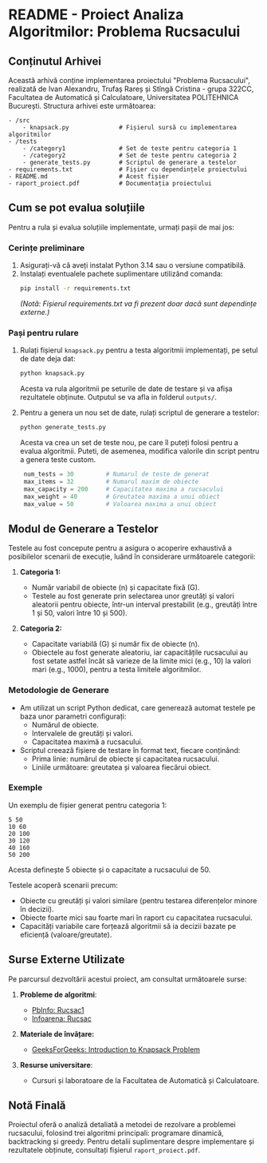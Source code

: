 # README - Proiect Analiza Algoritmilor: Problema Rucsacului

## Conținutul Arhivei

Această arhivă conține implementarea proiectului "Problema Rucsacului", realizată de Ivan Alexandru, Trufaș Rareș și Stîngă Cristina - grupa 322CC, Facultatea de Automatică și Calculatoare, Universitatea POLITEHNICA București. Structura arhivei este următoarea:

```
- /src
    - knapsack.py              # Fișierul sursă cu implementarea algoritmilor
- /tests
    - /category1               # Set de teste pentru categoria 1
    - /category2               # Set de teste pentru categoria 2
    - generate_tests.py        # Scriptul de generare a testelor
- requirements.txt             # Fișier cu dependințele proiectului
- README.md                    # Acest fișier
- raport_proiect.pdf           # Documentația proiectului
```

## Cum se pot evalua soluțiile

Pentru a rula și evalua soluțiile implementate, urmați pașii de mai jos:

### Cerințe preliminare

1. Asigurați-vă că aveți instalat Python 3.14 sau o versiune compatibilă.
2. Instalați eventualele pachete suplimentare utilizând comanda:
   ```bash
   pip install -r requirements.txt
   ```
   *(Notă: Fișierul requirements.txt va fi prezent doar dacă sunt dependințe externe.)*

### Pași pentru rulare

1. Rulați fișierul `knapsack.py` pentru a testa algoritmii implementați, pe setul de date deja dat:
   ```bash
   python knapsack.py
   ```
   Acesta va rula algoritmii pe seturile de date de testare și va afișa rezultatele obținute.
   Outputul se va afla in folderul `outputs/`.

2. Pentru a genera un nou set de date, rulați scriptul de generare a testelor:
   ```bash
   python generate_tests.py
   ```
   Acesta va crea un set de teste nou, pe care îl puteți folosi pentru a evalua algoritmii.
   Puteti, de asemenea, modifica valorile din script pentru a genera teste custom.

   ```python
    num_tests = 30         # Numarul de teste de generat
    max_items = 32         # Numarul maxim de obiecte
    max_capacity = 200     # Capacitatea maxima a rucsacului
    max_weight = 40        # Greutatea maxima a unui obiect
    max_value = 50         # Valoarea maxima a unui obiect

## Modul de Generare a Testelor

Testele au fost concepute pentru a asigura o acoperire exhaustivă a posibilelor scenarii de execuție, luând în considerare următoarele categorii:

1. **Categoria 1:**
   - Număr variabil de obiecte (n) și capacitate fixă (G).
   - Testele au fost generate prin selectarea unor greutăți și valori aleatorii pentru obiecte, într-un interval prestabilit (e.g., greutăți între 1 și 50, valori între 10 și 500).

2. **Categoria 2:**
   - Capacitate variabilă (G) și număr fix de obiecte (n).
   - Obiectele au fost generate aleatoriu, iar capacitățile rucsacului au fost setate astfel încât să varieze de la limite mici (e.g., 10) la valori mari (e.g., 1000), pentru a testa limitele algoritmilor.

### Metodologie de Generare

- Am utilizat un script Python dedicat, care generează automat testele pe baza unor parametri configurați:
  - Numărul de obiecte.
  - Intervalele de greutăți și valori.
  - Capacitatea maximă a rucsacului.
- Scriptul creează fișiere de testare în format text, fiecare conținând:
  - Prima linie: numărul de obiecte și capacitatea rucsacului.
  - Liniile următoare: greutatea și valoarea fiecărui obiect.

### Exemple

Un exemplu de fișier generat pentru categoria 1:
```
5 50
10 60
20 100
30 120
40 160
50 200
```
Acesta definește 5 obiecte și o capacitate a rucsacului de 50.

Testele acoperă scenarii precum:
- Obiecte cu greutăți și valori similare (pentru testarea diferențelor minore în decizii).
- Obiecte foarte mici sau foarte mari în raport cu capacitatea rucsacului.
- Capacități variabile care forțează algoritmii să ia decizii bazate pe eficiență (valoare/greutate).

## Surse Externe Utilizate

Pe parcursul dezvoltării acestui proiect, am consultat următoarele surse:

1. **Probleme de algoritmi**: 
   - [PbInfo: Rucsac1](https://www.pbinfo.ro/probleme/1886/rucsac1)
   - [Infoarena: Rucsac](https://www.infoarena.ro/problema/rucsac)

2. **Materiale de învățare:**
   - [GeeksForGeeks: Introduction to Knapsack Problem](https://www.geeksforgeeks.org/introduction-to-knapsack-problem-its-types-and-how-to-solve-them/)

3. **Resurse universitare**:
   - Cursuri și laboratoare de la Facultatea de Automatică și Calculatoare.

## Notă Finală

Proiectul oferă o analiză detaliată a metodei de rezolvare a problemei rucsacului, folosind trei algoritmi principali: programare dinamică, backtracking și greedy. Pentru detalii suplimentare despre implementare și rezultatele obținute, consultați fișierul `raport_proiect.pdf`.

